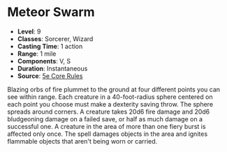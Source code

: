 # Meteor Swarm

- **Level**: 9
- **Classes**: Sorcerer, Wizard
- **Casting Time**: 1 action
- **Range**: 1 mile
- **Components**: V, S
- **Duration**: Instantaneous
- **Source**: [5e Core Rules](http://dnd.wizards.com/articles/features/systems-reference-document-srd)

Blazing orbs of fire plummet to the ground at four different points you can see within range. Each creature in a 40-foot-radius sphere centered on each point you choose must make a dexterity saving throw. The sphere spreads around corners. A creature takes 20d6 fire damage and 20d6 bludgeoning damage on a failed save, or half as much damage on a successful one. A creature in the area of more than one fiery burst is affected only once. The spell damages objects in the area and ignites flammable objects that aren't being worn or carried.

